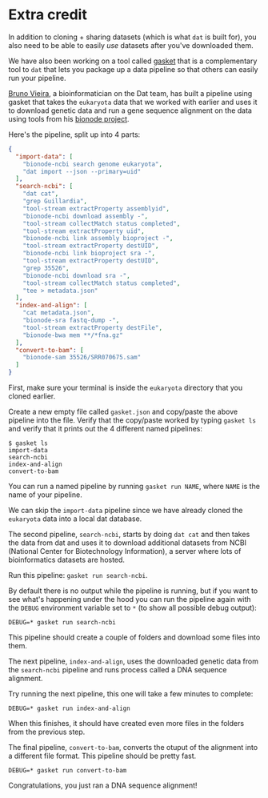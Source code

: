 # Extra credit

In addition to cloning + sharing datasets (which is what `dat` is built for), you also need to be able to easily *use* datasets after you've downloaded them. 

We have also been working on a tool called <a href="https://github.com/datproject/gasket" target="_blank">gasket</a> that is a complementary tool to `dat` that lets you package up a data pipeline so that others can easily run your pipeline.

<a href="https://github.com/bmpvieira" target="_blank">Bruno Vieira</a>, a bioinformatician on the Dat team, has built a pipeline using gasket that takes the `eukaryota` data that we worked with earlier and uses it to download genetic data and run a gene sequence alignment on the data using tools from his <a href="https://github.com/bionode" target="_blank">bionode project</a>.

Here's the pipeline, split up into 4 parts:

```JSON
{
  "import-data": [
    "bionode-ncbi search genome eukaryota",
    "dat import --json --primary=uid"
  ],
  "search-ncbi": [
    "dat cat",
    "grep Guillardia",
    "tool-stream extractProperty assemblyid",
    "bionode-ncbi download assembly -",
    "tool-stream collectMatch status completed",
    "tool-stream extractProperty uid",
    "bionode-ncbi link assembly bioproject -",
    "tool-stream extractProperty destUID",
    "bionode-ncbi link bioproject sra -",
    "tool-stream extractProperty destUID",
    "grep 35526",
    "bionode-ncbi download sra -",
    "tool-stream collectMatch status completed",
    "tee > metadata.json"
  ],
  "index-and-align": [
    "cat metadata.json",
    "bionode-sra fastq-dump -",
    "tool-stream extractProperty destFile",
    "bionode-bwa mem **/*fna.gz"
  ], 
  "convert-to-bam": [
    "bionode-sam 35526/SRR070675.sam"
  ]
}
```

First, make sure your terminal is inside the `eukaryota` directory that you cloned earlier.

Create a new empty file called `gasket.json` and copy/paste the above pipeline into the file. Verify that the copy/paste worked by typing `gasket ls` and verify that it prints out the 4 different named pipelines:

```
$ gasket ls
import-data
search-ncbi
index-and-align
convert-to-bam
```

You can run a named pipeline by running `gasket run NAME`, where `NAME` is the name of your pipeline.

We can skip the `import-data` pipeline since we have already cloned the `eukaryota` data into a local dat database. 

The second pipeline, `search-ncbi`, starts by doing `dat cat` and then takes the data from dat and uses it to download additional datasets from NCBI (National Center for Biotechnology Information), a server where lots of bioinformatics datasets are hosted.

Run this pipeline: `gasket run search-ncbi`.

By default there is no output while the pipeline is running, but if you want to see what's happening under the hood you can run the pipeline again with the `DEBUG` environment variable set to `*` (to show all possible debug output):

```
DEBUG=* gasket run search-ncbi
```

This pipeline should create a couple of folders and download some files into them.

The next pipeline, `index-and-align`, uses the downloaded genetic data from the `search-ncbi` pipeline and runs process called a DNA sequence alignment. 

Try running the next pipeline, this one will take a few minutes to complete:

```
DEBUG=* gasket run index-and-align
```

When this finishes, it should have created even more files in the folders from the previous step.

The final pipeline, `convert-to-bam`, converts the otuput of the alignment into a different file format. This pipeline should be pretty fast.

```
DEBUG=* gasket run convert-to-bam
```

Congratulations, you just ran a DNA sequence alignment!
